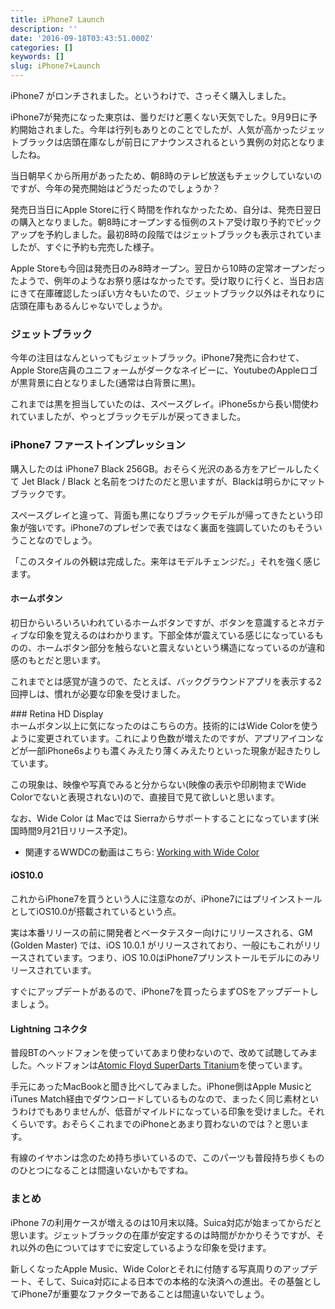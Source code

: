 ```yaml
---
title: iPhone7 Launch
description: ''
date: '2016-09-18T03:43:51.000Z'
categories: []
keywords: []
slug: iPhone7+Launch
---
```

iPhone7 がロンチされました。というわけで、さっそく購入しました。

iPhone7が発売になった東京は、曇りだけど悪くない天気でした。9月9日に予約開始されました。今年は行列もありとのことでしたが、人気が高かったジェットブラックは店頭在庫なしが前日にアナウンスされるという異例の対応となりましたね。

当日朝早くから所用があったため、朝8時のテレビ放送もチェックしていないのですが、今年の発売開始はどうだったのでしょうか？

発売日当日にApple Storeに行く時間を作れなかったため、自分は、発売日翌日の購入となりました。朝8時にオープンする恒例のストア受け取り予約でピックアップを予約しました。最初8時の段階ではジェットブラックも表示されていましたが、すぐに予約も完売した様子。

Apple Storeも今回は発売日のみ8時オープン。翌日から10時の定常オープンだったようで、例年のようなお祭り感はなかったです。受け取りに行くと、当日お店にきて在庫確認したっぽい方々もいたので、ジェットブラック以外はそれなりに店頭在庫もあるんじゃないでしょうか。

### ジェットブラック

今年の注目はなんといってもジェットブラック。iPhone7発売に合わせて、Apple Store店員のユニフォームがダークなネイビーに、YoutubeのAppleロゴが黒背景に白となりました(通常は白背景に黒)。

これまでは黒を担当していたのは、スペースグレイ。iPhone5sから長い間使われていましたが、やっとブラックモデルが戻ってきました。

### iPhone7 ファーストインプレッション

購入したのは iPhone7 Black 256GB。おそらく光沢のある方をアピールしたくて Jet Black / Black と名前をつけたのだと思いますが、Blackは明らかにマットブラックです。

スペースグレイと違って、背面も黒になりブラックモデルが帰ってきたという印象が強いです。iPhone7のプレゼンで表ではなく裏面を強調していたのもそういうことなのでしょう。

「このスタイルの外観は完成した。来年はモデルチェンジだ。」それを強く感じます。

#### ホームボタン

初日からいろいろいわれているホームボタンですが、ボタンを意識するとネガティブな印象を覚えるのはわかります。下部全体が震えている感じになっているものの、ホームボタン部分を触らないと震えないという構造になっているのが違和感のもとだと思います。

これまでとは感覚が違うので、たとえば、バックグラウンドアプリを表示する2回押しは、慣れが必要な印象を受けました。

\### Retina HD Display  
ホームボタン以上に気になったのはこちらの方。技術的にはWide Colorを使うように変更されています。これにより色数が増えたのですが、アプリアイコンなどが一部iPhone6sよりも濃くみえたり薄くみえたりといった現象が起きたりしています。

この現象は、映像や写真でみると分からない(映像の表示や印刷物までWide Colorでないと表現されない)ので、直接目で見て欲しいと思います。

なお、Wide Color は Macでは Sierraからサポートすることになっています(米国時間9月21日リリース予定)。

*   関連するWWDCの動画はこちら: [Working with Wide Color](https://developer.apple.com/videos/play/wwdc2016/712/)

#### iOS10.0

これからiPhone7を買うという人に注意なのが、iPhone7にはプリインストールとしてiOS10.0が搭載されているという点。

実は本番リリースの前に開発者とベータテスター向けにリリースされる、GM (Golden Master) では、iOS 10.0.1 がリリースされており、一般にもこれがリリースされています。つまり、iOS 10.0はiPhone7プリンストールモデルにのみリリースされています。

すぐにアップデートがあるので、iPhone7を買ったらまずOSをアップデートしましょう。

#### Lightning コネクタ

普段BTのヘッドフォンを使っていてあまり使わないので、改めて試聴してみました。ヘッドフォンは[Atomic Floyd SuperDarts Titanium](http://www.atomicfloyd.jp/superdarts_titanium_remote.html)を使っています。

手元にあったMacBookと聞き比べしてみました。iPhone側はApple MusicとiTunes Match経由でダウンロードしているものなので、まったく同じ素材というわけでもありませんが、低音がマイルドになっている印象を受けました。それくらいです。おそらくこれまでのiPhoneとあまり買わないのでは？と思います。

有線のイヤホンは念のため持ち歩いているので、このパーツも普段持ち歩くもののひとつになることは間違いないかもですね。

### まとめ

iPhone 7の利用ケースが増えるのは10月末以降。Suica対応が始まってからだと思います。ジェットブラックの在庫が安定するのは時間がかかりそうですが、それ以外の色についてはすでに安定しているような印象を受けます。

新しくなったApple Music、Wide Colorとそれに付随する写真周りのアップデート、そして、Suica対応による日本での本格的な決済への進出。その基盤としてiPhone7が重要なファクターであることは間違いないでしょう。